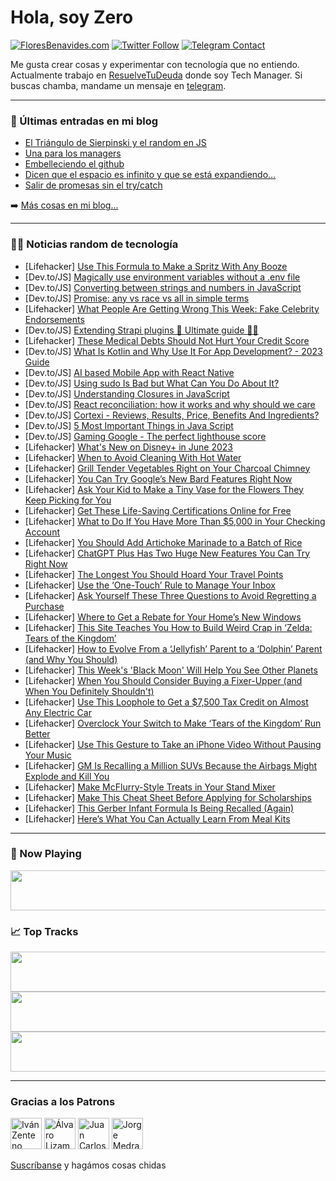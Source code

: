 # Hola, soy Zero

[![FloresBenavides.com](https://img.shields.io/website?down_message=oops&label=MiBlog&style=for-the-badge&up_message=online&url=https%3A%2F%2Ffloresbenavides.com)](https://floresbenavides.com) [![Twitter Follow](https://img.shields.io/twitter/follow/ZeroDragon?color=%231DA1F2&label=Follow&logo=twitter&logoColor=ffffff&style=for-the-badge)](https://twitter.com/zerodragon) [![Telegram Contact](https://img.shields.io/badge/escr%C3%ADbeme-ZeroDragon-%2326A5E4?style=for-the-badge&logo=telegram)](https://t.me/zerodragon)

Me gusta crear cosas y experimentar con tecnología que no entiendo.
Actualmente trabajo en [ResuelveTuDeuda](http://github.com/resuelve) donde soy Tech Manager.
Si buscas chamba, mandame un mensaje en [telegram](https://t.me/zerodragon).

---

### 📕 Últimas entradas en mi blog
<!-- BLOG-POST-LIST:START -->
- [El Triángulo de Sierpinski y el random en JS](https://floresbenavides.com/el-triangulo-de-sierpinski-y-el-random-en-js/)
- [Una para los managers](https://floresbenavides.com/una-para-los-managers/)
- [Embelleciendo el github](https://floresbenavides.com/embelleciendo-el-github/)
- [Dicen que el espacio es infinito y que se está expandiendo…](https://floresbenavides.com/dicen-que-el-espacio-es-infinito-y-que-se-esta-expandiendo/)
- [Salir de promesas sin el try/catch](https://floresbenavides.com/salir-de-promesas-sin-el-try-catch/)
<!-- BLOG-POST-LIST:END -->

➡️ [Más cosas en mi blog...](https://floresbenavides.com)

---

### 👨‍💻 Noticias random de tecnología
<!-- TECH-POSTS:START -->
- [Lifehacker] [Use This Formula to Make a Spritz With Any Booze](https://lifehacker.com/use-this-formula-to-make-a-spritz-with-any-booze-1850447987)
- [Dev.to/JS] [Magically use environment variables without a .env file](https://dev.to/dangtony98/magically-use-environment-variables-without-a-env-file-43ch)
- [Dev.to/JS] [Converting between strings and numbers in JavaScript](https://dev.to/bybydev/converting-between-strings-and-numbers-in-javascript-3b5m)
- [Dev.to/JS] [Promise: any vs race vs all in simple terms](https://dev.to/urstrulyvishwak/promise-any-vs-race-vs-all-in-simple-terms-3777)
- [Lifehacker] [What People Are Getting Wrong This Week: Fake Celebrity Endorsements](https://lifehacker.com/what-people-are-getting-wrong-this-week-fake-celebrity-1850447668)
- [Dev.to/JS] [Extending Strapi plugins 🚀 Ultimate guide 👨‍💻](https://dev.to/guaregua19/extending-strapi-plugins-ultimate-guide-56in)
- [Lifehacker] [These Medical Debts Should Not Hurt Your Credit Score](https://lifehacker.com/these-medical-debts-should-not-hurt-your-credit-score-1850430183)
- [Dev.to/JS] [What Is Kotlin and Why Use It For App Development? - 2023 Guide](https://dev.to/mukeshram/what-is-kotlin-and-why-use-it-for-app-development-2023-guide-2b13)
- [Dev.to/JS] [AI based Mobile App with React Native](https://dev.to/baljeet975/ai-based-mobile-app-with-react-native-1491)
- [Dev.to/JS] [Using sudo Is Bad but What Can You Do About It?](https://dev.to/mohammadfaisal/using-sudo-is-bad-but-what-can-you-do-about-it-2i7e)
- [Dev.to/JS] [Understanding Closures in JavaScript](https://dev.to/codecraftjs/understanding-closures-in-javascript-3oom)
- [Dev.to/JS] [React reconciliation: how it works and why should we care](https://dev.to/adevnadia/react-reconciliation-how-it-works-and-why-should-we-care-417e)
- [Dev.to/JS] [Cortexi - Reviews, Results, Price, Benefits And Ingredients?](https://dev.to/cortexifac72643/cortexi-reviews-results-price-benefits-and-ingredients-31ka)
- [Dev.to/JS] [5 Most Important Things in Java Script](https://dev.to/abaidbutt/5-most-important-things-in-java-script-3cpi)
- [Dev.to/JS] [Gaming Google - The perfect lighthouse score](https://dev.to/jonathongrantham/gaming-google-the-perfect-lighthouse-score-3d61)
- [Lifehacker] [What&#39;s New on Disney+ in June 2023](https://lifehacker.com/whats-new-on-disney-in-june-2023-1850447629)
- [Lifehacker] [When to Avoid Cleaning With Hot Water](https://lifehacker.com/when-to-avoid-cleaning-with-hot-water-1850447208)
- [Lifehacker] [Grill Tender Vegetables Right on Your Charcoal Chimney](https://lifehacker.com/grill-tender-vegetables-right-on-your-charcoal-chimney-1850447003)
- [Lifehacker] [You Can Try Google’s New Bard Features Right Now](https://lifehacker.com/you-can-try-google-s-new-bard-features-right-now-1850446640)
- [Lifehacker] [Ask Your Kid to Make a Tiny Vase for the Flowers They Keep Picking for You](https://lifehacker.com/ask-your-kid-to-make-a-tiny-vase-for-the-flowers-they-k-1850445751)
- [Lifehacker] [Get These Life-Saving Certifications Online for Free](https://lifehacker.com/get-these-life-saving-certifications-online-for-free-1850446551)
- [Lifehacker] [What to Do If You Have More Than $5,000 in Your Checking Account](https://lifehacker.com/what-to-do-if-you-have-more-than-5-000-in-your-checkin-1850441473)
- [Lifehacker] [You Should Add Artichoke Marinade to a Batch of Rice](https://lifehacker.com/you-should-add-artichoke-marinade-to-a-batch-of-rice-1850443597)
- [Lifehacker] [ChatGPT Plus Has Two Huge New Features You Can Try Right Now](https://lifehacker.com/chatgpt-plus-has-two-huge-new-features-you-can-try-righ-1850445533)
- [Lifehacker] [The Longest You Should Hoard Your Travel Points](https://lifehacker.com/the-longest-you-should-hoard-your-travel-points-1850374283)
- [Lifehacker] [Use the ‘One-Touch’ Rule to Manage Your Inbox](https://lifehacker.com/use-the-one-touch-rule-to-manage-your-inbox-1850445344)
- [Lifehacker] [Ask Yourself These Three Questions to Avoid Regretting a Purchase](https://lifehacker.com/ask-yourself-these-three-questions-to-avoid-regretting-1850445379)
- [Lifehacker] [Where to Get a Rebate for Your Home’s New Windows](https://lifehacker.com/where-to-get-a-rebate-for-your-home-s-new-windows-1850444011)
- [Lifehacker] [This Site Teaches You How to Build Weird Crap in ‘Zelda: Tears of the Kingdom’](https://lifehacker.com/this-site-teaches-you-how-to-build-weird-shit-in-tears-1850443594)
- [Lifehacker] [How to Evolve From a ‘Jellyfish’ Parent to a ‘Dolphin’ Parent &lpar;and Why You Should&rpar;](https://lifehacker.com/how-to-evolve-from-a-jellyfish-parent-to-a-dolphin-1850441835)
- [Lifehacker] [This Week&#39;s &#39;Black Moon&#39; Will Help You See Other Planets](https://lifehacker.com/this-weeks-black-moon-will-help-you-see-other-planets-1850442885)
- [Lifehacker] [When You Should Consider Buying a Fixer-Upper &lpar;and When You Definitely Shouldn&#39;t&rpar;](https://lifehacker.com/when-you-should-consider-buying-a-fixer-upper-and-when-1850441036)
- [Lifehacker] [Use This Loophole to Get a $7,500 Tax Credit on Almost Any Electric Car](https://lifehacker.com/use-this-loophole-to-get-a-7-500-tax-credit-on-almost-1850442859)
- [Lifehacker] [Overclock Your Switch to Make ‘Tears of the Kingdom’ Run Better](https://lifehacker.com/overclock-your-switch-to-make-tears-of-the-kingdom-ru-1850442406)
- [Lifehacker] [Use This Gesture to Take an iPhone Video Without Pausing Your Music](https://lifehacker.com/use-this-gesture-to-take-an-iphone-video-without-pausin-1850442739)
- [Lifehacker] [GM Is Recalling a Million SUVs Because the Airbags Might Explode and Kill You](https://lifehacker.com/gm-is-recalling-a-million-suvs-because-the-airbags-migh-1850442294)
- [Lifehacker] [Make McFlurry-Style Treats in Your Stand Mixer](https://lifehacker.com/make-mcflurry-style-treats-in-your-stand-mixer-1850442158)
- [Lifehacker] [Make This Cheat Sheet Before Applying for Scholarships](https://lifehacker.com/make-this-cheat-sheet-before-applying-for-scholarships-1850442034)
- [Lifehacker] [This Gerber Infant Formula Is Being Recalled &lpar;Again&rpar;](https://lifehacker.com/this-gerber-infant-formula-is-being-recalled-again-1850441988)
- [Lifehacker] [Here’s What You Can Actually Learn From Meal Kits](https://lifehacker.com/here-s-what-you-can-actually-learn-from-meal-kits-1850441519)<!-- TECH-POSTS:END -->

---

### 🎵 Now Playing
<a href="https://spotify-now-playing-dun.vercel.app/now-playing?open"><img src="https://spotify-now-playing-dun.vercel.app/now-playing" width="540" height="64"></a>

### 📈 Top Tracks
<a href="https://spotify-now-playing-dun.vercel.app/top-tracks?i=1&open"><img src="https://spotify-now-playing-dun.vercel.app/top-tracks?i=1" width="540" height="64"></a>
<a href="https://spotify-now-playing-dun.vercel.app/top-tracks?i=2&open"><img src="https://spotify-now-playing-dun.vercel.app/top-tracks?i=2" width="540" height="64"></a>
<a href="https://spotify-now-playing-dun.vercel.app/top-tracks?i=3&open"><img src="https://spotify-now-playing-dun.vercel.app/top-tracks?i=3" width="540" height="64"></a>

---

### Gracias a los Patrons
[<img src="https://avatars.githubusercontent.com/u/243380?v=4" alt="Iván Zenteno" width="50px">](https://github.com/k001) [<img src="https://avatars.githubusercontent.com/u/19955639?v=4" alt="Álvaro Lizama" width="50px">](https://github.com/alvarolizama) [<img src="https://avatars.githubusercontent.com/u/2718753?v=4" alt="Juan Carlos Ruiz" width="50px">](https://github.com/JuanCrg90) [<img src="https://avatars.githubusercontent.com/u/37025?v=4" alt="Jorge Medrano" width="50px">](https://github.com/h1pp1e) 

[Suscríbanse](https://www.patreon.com/zerodragon) y hagámos cosas chidas

